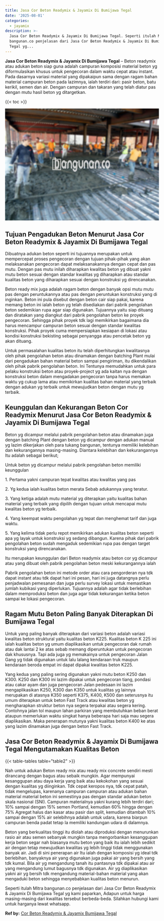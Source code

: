 ```yaml
---
title: Jasa Cor Beton Readymix & Jayamix Di Bumijawa Tegal
date: '2025-08-01'
categories:
  - jayamix
description: >-
  Jasa Cor Beton Readymix & Jayamix Di Bumijawa Tegal. Seperti itulah Mitra
  bangunan.co penjelasan dari Jasa Cor Beton Readymix & Jayamix Di Bumijawa
  Tegal yg...
---
```


**Jasa Cor Beton Readymix & Jayamix Di Bumijawa Tegal** – Beton readymix atau adukan beton siap guna adalah campuran komposisi material beton yg diformulasikan khusus untuk pengecoran dalam waktu cepat atau instant. Pada dasarnya variasi material yang dipakaipun sama dengan ragam bahan material campuran beton pada lazimnya, ialah terdiri dari: pasir beton, batu kerikil, semen dan air. Dengan campuran dan takaran yang telah diatur pas dengan mutu hasil beton yg ditargetkan.

{{< toc >}}

![Jasa Cor Beton Readymix & Jayamix Di Bumijawa Tegal](/images/jasa-cor-readymix-54.png)

## Tujuan Pengadukan Beton Menurut Jasa Cor Beton Readymix & Jayamix Di Bumijawa Tegal

Dibuatnya adukan beton seperti ini tujuannya merupakan untuk mempercepat proses pengecoran dengan tujuan pihak-pihak yang akan melaksanakan pengecoran dapat melaksanakannya dengan cepat dan pas mutu. Dengan pas mutu inilah diharapkan kwalitas beton yg dibuat yakni mutu beton sesuai dengan standar kwalitas yg diharapkan atau standar kualitas beton yang diharapkan sesuai dengan konstruksi yg direncanakan.

Beton ready mix juga adalah ragam beton dengan banyak opsi mutu mutu pas dengan peruntukannya atau pas dengan peruntukan konstruksi yang di inginkan. Beton ini pula disebut dengan beton cair siap pakai, karena memang beton ini ialah beton yg telah disediakan dari pabrik pengolahan beton sedemikian rupa agar siap digunakan. Tujuannya yaitu siap dituang dan diratakan yang diangkut dari pabrik pengolahan beton ke proyek pengecoran. Sehingga pihak proyek tdk lagi memikirkan bagaimana dia harus mencampur campuran beton sesuai dengan standar kwalitas konstruksi. Pihak proyek cuma mempersiapkan kesiapan di lokasi atau kondisi konstruksi bekisting sebagai penyangga atau pencetak beton yg akan dituang.

Untuk permasalahan kualitas beton itu telah diperhitungkan kwalitasnya oleh pihak pengolahan beton atau dinamakan dengan batching Plant mulai dari pengadukan bahan material beton sampai pengiriman, itu dikendalikan oleh pihak pabrik pengolahan beton. Ini Tentunya memudahkan untuk para pelaku konstruksi beton atau proyek-project yg ada kaitan nya dengan konstruksi beton dalam mengadakan pengecoran tanpa harus memakan waktu yg cukup lama atau memikirkan kualitas bahan material yang terbaik dengan adukan yg terbaik untuk mewujudkan beton dengan mutu yg terbaik.

## Keunggulan dan Kekurangan Beton Cor Readymix Menurut Jasa Cor Beton Readymix & Jayamix Di Bumijawa Tegal

Beton yg dicampur melalui pabrik pengolahan beton atau dinamakan juga dengan batching Plant dengan beton yg dicampur dengan adukan manual yg lazim dikerjakan oleh para tukang bangunan, tentunya memiliki kelebihan dan kekurangannya masing-masing. Diantara kelebihan dan kekurangannya Itu adalah sebagai berikut;

Untuk beton yg dicampur melalui pabrik pengolahan beton memiliki keunggulan

1\. Pertama yakni campuran tepat kwalitas atau kwalitas yang pas

2\. Yg kedua ialah kualitas beton merata Sebab adukannya yang teratur.

3\. Yang ketiga adalah mutu material yg diterapkan yaitu kualitas bahan material yang terbaik yang dipilih dengan tujuan untuk mencapai mutu kwalitas beton yg terbaik.

4\. Yang keempat waktu pengolahan yg tepat dan menghemat tarif dan juga waktu.

5\. Yang kelima tidak perlu repot memikirkan adukan kualitas beton seperti apa yg layak untuk konstruksi yg sedang dibangun. Karena pihak dari pabrik pengolahan beton sudah mengaduk sedemikian rupa pas dengan target konstruksi yang direncanakan.

Itu merupakan keunggulan dari Beton readymix atau beton cor yg dicampur atau yang dibuat oleh pabrik pengolahan beton meski kekurangannya ialah

Pabrik pengolahan beton ini metode order atau cara pengorderan nya tdk dapat instant atau tdk dapat hari ini pesan, hari ini juga datangnya perlu penjadwalan pemesanan dan juga perlu survey lokasi untuk memastikan jumlah kubikasi yang diperlukan. Tujuannya adalah agar tidak berlebihan dalam memproduksi beton dan juga agar tidak kekurangan ketika beton sampai ke lokasi pengecoran.

## Ragam Mutu Beton Paling Banyak Diterapkan Di Bumijawa Tegal

Untuk yang paling banyak diterapkan dari variasi beton adalah variasi kwalitas beton struktural yaitu kualitas beton K225. Kualitas beton K 225 ini ialah kualitas beton yg umum diaplikasikan untuk pengecoran dak rumah atau dak lantai 2 ke atas sebab memang diperuntukan untuk pengecoran dak khususnya. Tapi ada juga yg memakainya untuk pengecoran Jalan Gang yg tidak digunakan untuk lalu lalang kendaraan truk maupun kendaraan beroda empat ini dapat dipakai kwalitas beton K225.

Yang kedua yang paling sering digunakan yakni mutu beton K250 dan K300. K250 dan K300 ini lazim dipakai untuk pengecoran tiang, pondasi atau cakar ayam dan juga pengecoran Jalan pedesaan ini lazim mengaplikasikan K250, K300 dan K350 untuk kualitas yg lainnya merupakan di atasnya K350 seperti K375, K400, K500 dan seterusnya itu umum diterapkan untuk beton Fast Track atau kwalitas beton yg mengharapkan struktur beton nya segera terpakai atau segera kering. Contohnya jalan tol maupun lahan parkiran yang membutuhkan beban berat ataupun memerlukan waktu singkat hanya beberapa hari saja mau segera diaplikasikan. Maka penerapan mutunya yakni kualitas beton K400 ke atas yang lazim dinamakan juga dengan beton Fast Track.

## Jasa Cor Beton Readymix & Jayamix Di Bumijawa Tegal Mengutamakan Kualitas Beton

{{< table-tables table="table2" >}}

Nah untuk adukan Beton ready mix atau ready mix concrete sendiri mesti dirancang dengan bagus atau sebaik mungkin. Agar mempunyai kesanggupan atau daya kerja yang baik atau kekokohan yang sesuai dengan kualitas yg diinginkan. Tdk cepat keropos nya, tdk cepat patah, tidak mengelupas, karenanya campuran campuran atau adukan bahan material material beton ini semestinya pas dengan standar adukan beton skala nasional (SNI). Campuran materialnya yakni kurang lebih terdiri dari; 10% sampai dengan 15% semen Portland, kemudian 60% hingga dengan 75% Agregat halus dan kasar atau pasir dan split, kemudian ditambah 10% sampai dengan 15% air selebihnya adalah untuk udara, karena biarpun campuran benda padat tetap Ia memiliki kandungan udara di dalamnya.

Beton yang berkualitas tinggi itu diolah atau diproduksi dengan menurunkan rasio air atau semen sebanyak mungkin tanpa mengorbankan kesanggupan kerja beton segar nah biasanya mutu beton yang baik itu ialah lebih sedikit air dengan tetap mewujudkan kwalitas yg lebih tinggi tidak menggunakan banyak air. Jadi di sini penerapan air Itu ialah dengan komposisi yg ideal tdk berlebihan, banyaknya air yang digunakan juga pakai air yang bersih yang tdk kumal. Bila air yg mengandung tanah itu pantasnya tdk dipakai atau air yang mengandung lumut bagusnya tdk digunakan. Air yg diaplikasikan yakni air yg bersih tdk mengandung material-bahan material yang akan mengaduki beton sehingga menyebabkan kualitas beton menurun.

Seperti itulah Mitra bangunan.co penjelasan dari Jasa Cor Beton Readymix & Jayamix Di Bumijawa Tegal yg kami paparkan, Adapun untuk harga masing-masing dari kwalitas tersebut berbeda-beda. Silahkan hubungi kami untuk harganya lewat whatsapp.

**Ref by:** [Cor Beton Readymix & Jayamix Bumijawa Tegal](https://id.wikipedia.org/wiki/Cor)

